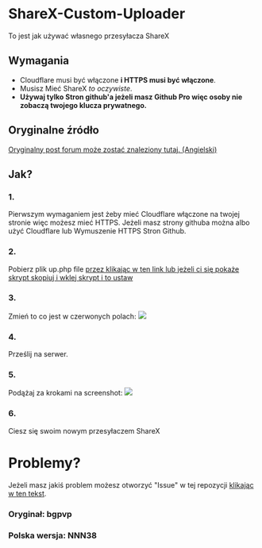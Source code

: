 # ShareX-Custom-Uploader
To jest jak używać własnego przesyłacza ShareX

## Wymagania
- Cloudflare musi być włączone **i HTTPS musi być włączone**.
- Musisz Mieć ShareX *to oczywiste*.
- **Używaj tylko Stron github'a jeżeli masz Github Pro więc osoby nie zobaczą twojego klucza prywatnego.**

## Oryginalne źródło
[Oryginalny post forum może zostać znaleziony tutaj. (Angielski)](https://www.nextgenupdate.com/forums/computers/886853-how-make-your-own-custom-sharex-image-uploader-custom-domain-etc.html)

## Jak?
### 1.
Pierwszym wymaganiem jest żeby mieć Cloudflare włączone na twojej stronie więc możesz mieć HTTPS.
Jeżeli masz strony githuba można albo użyć Cloudflare lub Wymuszenie HTTPS Stron Github.
### 2.
Pobierz plik up.php file [przez klikając w ten link lub jeżeli ci się pokaże skrypt skopiuj i wklej skrypt i to ustaw](https://github.com/NNN38/ShareX-Custom-Uploader/raw/master/up.php)
### 3.
Zmień to co jest w czerwonych polach: ![](https://i.bgpvp.xyz/slloO.png) 
### 4.
Prześlij na serwer.
### 5.
Podążaj za krokami na screenshot: ![](https://i.imgur.com/J3z35jW.png)
### 6.
Ciesz się swoim nowym przesyłaczem ShareX

# Problemy?
Jeżeli masz jakiś problem możesz otworzyć "Issue" w tej repozycji [klikając w ten tekst](https://github.com/NNN38/ShareX-Custom-Uploader/issues/new).

### Oryginał: bgpvp
### Polska wersja: NNN38
